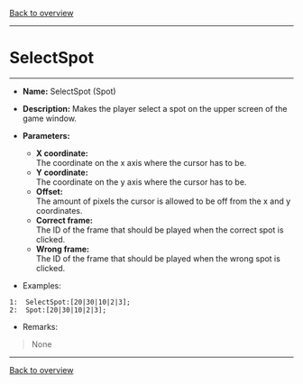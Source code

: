 [Back to overview](index.md)

---
# SelectSpot
---
- **Name:** SelectSpot (Spot)
- **Description:** Makes the player select a spot on the upper screen of the game window.
- **Parameters:**
  - **X coordinate:**  
    The coordinate on the x axis where the cursor has to be.
  - **Y coordinate:**  
    The coordinate on the y axis where the cursor has to be.
  - **Offset:**  
    The amount of pixels the cursor is allowed to be off from the x and y coordinates.
  - **Correct frame:**  
    The ID of the frame that should be played when the correct spot is clicked.
  - **Wrong frame:**  
    The ID of the frame that should be played when the wrong spot is clicked.
 
- Examples:
```
1:  SelectSpot:[20|30|10|2|3];
2:  Spot:[20|30|10|2|3];
```

- Remarks:
> None

---
[Back to overview](index.md)